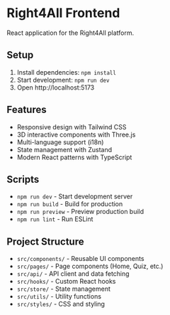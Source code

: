 # Right4All Frontend

React application for the Right4All platform.

## Setup

1. Install dependencies: `npm install`
2. Start development: `npm run dev`
3. Open http://localhost:5173

## Features

- Responsive design with Tailwind CSS
- 3D interactive components with Three.js
- Multi-language support (i18n)
- State management with Zustand
- Modern React patterns with TypeScript

## Scripts

- `npm run dev` - Start development server
- `npm run build` - Build for production
- `npm run preview` - Preview production build
- `npm run lint` - Run ESLint

## Project Structure

- `src/components/` - Reusable UI components
- `src/pages/` - Page components (Home, Quiz, etc.)
- `src/api/` - API client and data fetching
- `src/hooks/` - Custom React hooks
- `src/store/` - State management
- `src/utils/` - Utility functions
- `src/styles/` - CSS and styling